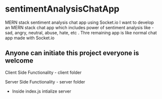 # sentimentAnalysisChatApp
MERN stack sentiment analysis chat app using Socket.io
I want to develop an MERN stack chat app which includes power of sentiment analysis like - sad, angry, neutral, abuse, hate, etc .
Thre remaining app is like normal chat app made with Socket.io


## Anyone can initiate this project everyone is welcome

Client Side Functionality - client folder





Server Side Functionality - server folder
  - Inside index.js intialize server
